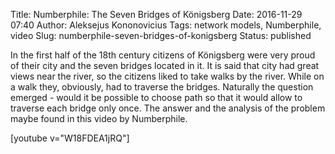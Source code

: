 Title: Numberphile: The Seven Bridges of Königsberg
Date: 2016-11-29 07:40
Author: Aleksejus Kononovicius
Tags: network models, Numberphile, video
Slug: numberphile-seven-bridges-of-konigsberg
Status: published

In the first half of
the 18th century citizens of Königsberg were very proud of their city
and the seven bridges located in it. It is said that city had great
views near the river, so the citizens liked to take walks by the river.
While on a walk they, obviously, had to traverse the bridges. Naturally
the question emerged - would it be possible to choose path so that it
would allow to traverse each bridge only once. The answer and the
analysis of the problem maybe found in this video by Numberphile.

[youtube v="W18FDEA1jRQ"]
